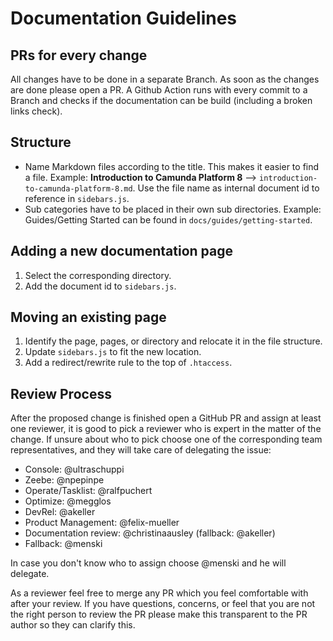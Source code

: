 # Documentation Guidelines

## PRs for every change

All changes have to be done in a separate Branch. As soon as the changes are done please open a PR. A Github Action runs with every commit to a Branch and checks if the documentation can be build (including a broken links check).

## Structure

- Name Markdown files according to the title. This makes it easier to find a file. Example: **Introduction to Camunda Platform 8** --> `introduction-to-camunda-platform-8.md`. Use the file name as internal document id to reference in `sidebars.js`.
- Sub categories have to be placed in their own sub directories. Example: Guides/Getting Started can be found in `docs/guides/getting-started`.

## Adding a new documentation page

1. Select the corresponding directory.
2. Add the document id to `sidebars.js`.

## Moving an existing page

1. Identify the page, pages, or directory and relocate it in the file structure.
2. Update `sidebars.js` to fit the new location.
3. Add a redirect/rewrite rule to the top of `.htaccess`.

## Review Process

After the proposed change is finished open a GitHub PR and assign at least one reviewer, it is good to pick a reviewer who is expert in the matter of the change. If unsure about who to pick choose one of the corresponding team representatives, and they will take care of delegating the issue:

- Console: @ultraschuppi
- Zeebe: @npepinpe
- Operate/Tasklist: @ralfpuchert
- Optimize: @megglos
- DevRel: @akeller
- Product Management: @felix-mueller
- Documentation review: @christinaausley (fallback: @akeller)
- Fallback: @menski

In case you don't know who to assign choose @menski and he will delegate.

As a reviewer feel free to merge any PR which you feel comfortable with after your review. If you have questions, concerns, or feel that you are not the right person to review the PR please make this transparent to the PR author so they can clarify this.
